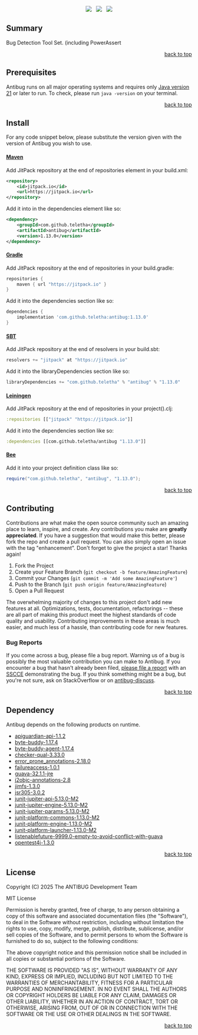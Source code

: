 <p align="center">
    <a href="https://docs.oracle.com/en/java/javase/21/"><img src="https://img.shields.io/badge/Java-Release%2021-green"/></a>
    <span>&nbsp;</span>
    <a href="https://jitpack.io/#teletha/antibug"><img src="https://img.shields.io/jitpack/v/github/teletha/antibug?label=Repository&color=green"></a>
    <span>&nbsp;</span>
    <a href="https://teletha.github.io/antibug"><img src="https://img.shields.io/website.svg?down_color=red&down_message=CLOSE&label=Official%20Site&up_color=green&up_message=OPEN&url=https%3A%2F%2Fteletha.github.io%2Fantibug"></a>
</p>

## Summary
Bug Detection Tool Set. (including PowerAssert
<p align="right"><a href="#top">back to top</a></p>






## Prerequisites
Antibug runs on all major operating systems and requires only [Java version 21](https://docs.oracle.com/en/java/javase/21/) or later to run.
To check, please run `java -version` on your terminal.
<p align="right"><a href="#top">back to top</a></p>

## Install
For any code snippet below, please substitute the version given with the version of Antibug you wish to use.
#### [Maven](https://maven.apache.org/)
Add JitPack repository at the end of repositories element in your build.xml:
```xml
<repository>
    <id>jitpack.io</id>
    <url>https://jitpack.io</url>
</repository>
```
Add it into in the dependencies element like so:
```xml
<dependency>
    <groupId>com.github.teletha</groupId>
    <artifactId>antibug</artifactId>
    <version>1.13.0</version>
</dependency>
```
#### [Gradle](https://gradle.org/)
Add JitPack repository at the end of repositories in your build.gradle:
```gradle
repositories {
    maven { url "https://jitpack.io" }
}
```
Add it into the dependencies section like so:
```gradle
dependencies {
    implementation 'com.github.teletha:antibug:1.13.0'
}
```
#### [SBT](https://www.scala-sbt.org/)
Add JitPack repository at the end of resolvers in your build.sbt:
```scala
resolvers += "jitpack" at "https://jitpack.io"
```
Add it into the libraryDependencies section like so:
```scala
libraryDependencies += "com.github.teletha" % "antibug" % "1.13.0"
```
#### [Leiningen](https://leiningen.org/)
Add JitPack repository at the end of repositories in your project().clj:
```clj
:repositories [["jitpack" "https://jitpack.io"]]
```
Add it into the dependencies section like so:
```clj
:dependencies [[com.github.teletha/antibug "1.13.0"]]
```
#### [Bee](https://teletha.github.io/bee)
Add it into your project definition class like so:
```java
require("com.github.teletha", "antibug", "1.13.0");
```
<p align="right"><a href="#top">back to top</a></p>


## Contributing
Contributions are what make the open source community such an amazing place to learn, inspire, and create. Any contributions you make are **greatly appreciated**.
If you have a suggestion that would make this better, please fork the repo and create a pull request. You can also simply open an issue with the tag "enhancement".
Don't forget to give the project a star! Thanks again!

1. Fork the Project
2. Create your Feature Branch (`git checkout -b feature/AmazingFeature`)
3. Commit your Changes (`git commit -m 'Add some AmazingFeature'`)
4. Push to the Branch (`git push origin feature/AmazingFeature`)
5. Open a Pull Request

The overwhelming majority of changes to this project don't add new features at all. Optimizations, tests, documentation, refactorings -- these are all part of making this product meet the highest standards of code quality and usability.
Contributing improvements in these areas is much easier, and much less of a hassle, than contributing code for new features.

### Bug Reports
If you come across a bug, please file a bug report. Warning us of a bug is possibly the most valuable contribution you can make to Antibug.
If you encounter a bug that hasn't already been filed, [please file a report](https://github.com/teletha/antibug/issues/new) with an [SSCCE](http://sscce.org/) demonstrating the bug.
If you think something might be a bug, but you're not sure, ask on StackOverflow or on [antibug-discuss](https://github.com/teletha/antibug/discussions).
<p align="right"><a href="#top">back to top</a></p>


## Dependency
Antibug depends on the following products on runtime.
* [apiguardian-api-1.1.2](https://mvnrepository.com/artifact/org.apiguardian/apiguardian-api/1.1.2)
* [byte-buddy-1.17.4](https://mvnrepository.com/artifact/net.bytebuddy/byte-buddy/1.17.4)
* [byte-buddy-agent-1.17.4](https://mvnrepository.com/artifact/net.bytebuddy/byte-buddy-agent/1.17.4)
* [checker-qual-3.33.0](https://mvnrepository.com/artifact/org.checkerframework/checker-qual/3.33.0)
* [error_prone_annotations-2.18.0](https://mvnrepository.com/artifact/com.google.errorprone/error_prone_annotations/2.18.0)
* [failureaccess-1.0.1](https://mvnrepository.com/artifact/com.google.guava/failureaccess/1.0.1)
* [guava-32.1.1-jre](https://mvnrepository.com/artifact/com.google.guava/guava/32.1.1-jre)
* [j2objc-annotations-2.8](https://mvnrepository.com/artifact/com.google.j2objc/j2objc-annotations/2.8)
* [jimfs-1.3.0](https://mvnrepository.com/artifact/com.google.jimfs/jimfs/1.3.0)
* [jsr305-3.0.2](https://mvnrepository.com/artifact/com.google.code.findbugs/jsr305/3.0.2)
* [junit-jupiter-api-5.13.0-M2](https://mvnrepository.com/artifact/org.junit.jupiter/junit-jupiter-api/5.13.0-M2)
* [junit-jupiter-engine-5.13.0-M2](https://mvnrepository.com/artifact/org.junit.jupiter/junit-jupiter-engine/5.13.0-M2)
* [junit-jupiter-params-5.13.0-M2](https://mvnrepository.com/artifact/org.junit.jupiter/junit-jupiter-params/5.13.0-M2)
* [junit-platform-commons-1.13.0-M2](https://mvnrepository.com/artifact/org.junit.platform/junit-platform-commons/1.13.0-M2)
* [junit-platform-engine-1.13.0-M2](https://mvnrepository.com/artifact/org.junit.platform/junit-platform-engine/1.13.0-M2)
* [junit-platform-launcher-1.13.0-M2](https://mvnrepository.com/artifact/org.junit.platform/junit-platform-launcher/1.13.0-M2)
* [listenablefuture-9999.0-empty-to-avoid-conflict-with-guava](https://mvnrepository.com/artifact/com.google.guava/listenablefuture/9999.0-empty-to-avoid-conflict-with-guava)
* [opentest4j-1.3.0](https://mvnrepository.com/artifact/org.opentest4j/opentest4j/1.3.0)
<p align="right"><a href="#top">back to top</a></p>


## License
Copyright (C) 2025 The ANTIBUG Development Team

MIT License

Permission is hereby granted, free of charge, to any person obtaining a copy
of this software and associated documentation files (the "Software"), to deal
in the Software without restriction, including without limitation the rights
to use, copy, modify, merge, publish, distribute, sublicense, and/or sell
copies of the Software, and to permit persons to whom the Software is
furnished to do so, subject to the following conditions:

The above copyright notice and this permission notice shall be included in all
copies or substantial portions of the Software.

THE SOFTWARE IS PROVIDED "AS IS", WITHOUT WARRANTY OF ANY KIND, EXPRESS OR
IMPLIED, INCLUDING BUT NOT LIMITED TO THE WARRANTIES OF MERCHANTABILITY,
FITNESS FOR A PARTICULAR PURPOSE AND NONINFRINGEMENT. IN NO EVENT SHALL THE
AUTHORS OR COPYRIGHT HOLDERS BE LIABLE FOR ANY CLAIM, DAMAGES OR OTHER
LIABILITY, WHETHER IN AN ACTION OF CONTRACT, TORT OR OTHERWISE, ARISING FROM,
OUT OF OR IN CONNECTION WITH THE SOFTWARE OR THE USE OR OTHER DEALINGS IN THE
SOFTWARE.
<p align="right"><a href="#top">back to top</a></p>